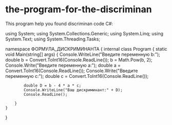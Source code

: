 # the-program-for-the-discriminan
This program help you found discriminan
code C#:










































using System;
using System.Collections.Generic;
using System.Linq;
using System.Text;
using System.Threading.Tasks;

namespace ФОРМУЛА_ДИСКРИМИНАНТА
{
    internal class Program
    {
        static void Main(string[] args)
        {
            Console.WriteLine("Введите переменную b:");
            double b = Convert.ToInt16(Console.ReadLine());
            b = Math.Pow(b, 2);
            Console.Write("Введите переменную a:");
            double a = Convert.ToInt16(Console.ReadLine());
            Console.Write("Введите переменную c:");
            double с = Convert.ToInt16(Console.ReadLine());

            double D = b - 4 * a * с;
            Console.WriteLine("Ваш дискриминант:" + D);
            Console.ReadLine();

        }
    }
}
